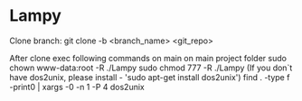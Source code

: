 # Lampy

Clone branch:
git clone -b <branch_name> <git_repo>

After clone exec following commands on main on main project folder
sudo chown www-data:root -R ./Lampy
sudo chmod 777 -R ./Lampy
(If you don`t have dos2unix, please install - 'sudo apt-get install dos2unix')
find . -type f -print0 | xargs -0 -n 1 -P 4 dos2unix 
